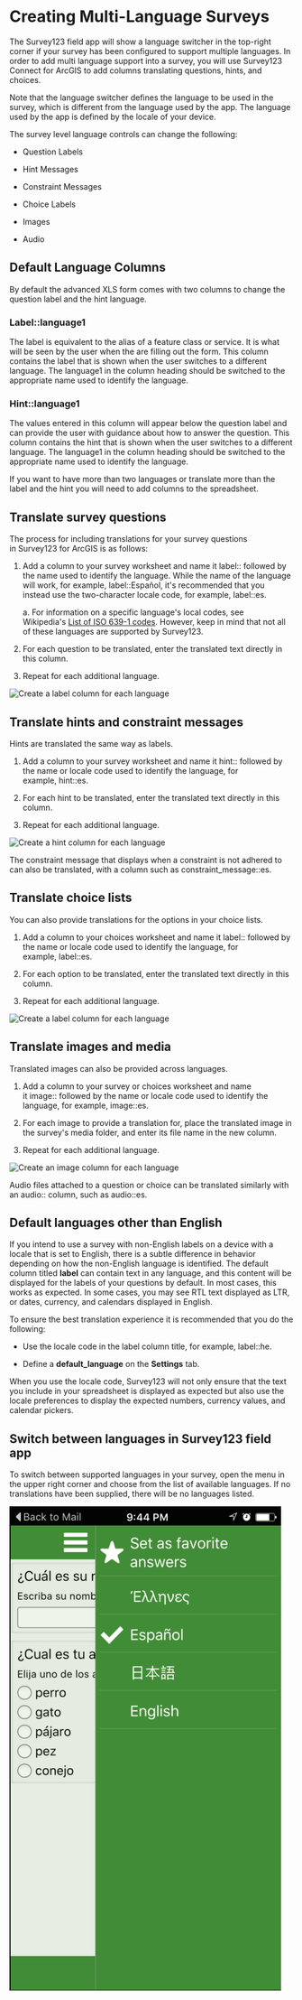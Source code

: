 Creating Multi-Language Surveys
===============================

The Survey123 field app will show a language switcher in the top-right
corner if your survey has been configured to support multiple languages.
In order to add multi language support into a survey, you will use
Survey123 Connect for ArcGIS to add columns translating questions,
hints, and choices.

Note that the language switcher defines the language to be used in the
survey, which is different from the language used by the app. The
language used by the app is defined by the locale of your device. 

The survey level language controls can change the following:

-   Question Labels

-   Hint Messages

-   Constraint Messages

-   Choice Labels

-   Images

-   Audio

Default Language Columns
------------------------

By default the advanced XLS form comes with two columns to change the
question label and the hint language.

### Label::language1

The label is equivalent to the alias of a feature class or service. It
is what will be seen by the user when the are filling out the form. This
column contains the label that is shown when the user switches to a
different language. The language1 in the column heading should be
switched to the appropriate name used to identify the language.

### Hint::language1

The values entered in this column will appear below the question label
and can provide the user with guidance about how to answer the question.
This column contains the hint that is shown when the user switches to a
different language. The language1 in the column heading should be
switched to the appropriate name used to identify the language.

If you want to have more than two languages or translate more than the
label and the hint you will need to add columns to the spreadsheet.

Translate survey questions
--------------------------

The process for including translations for your survey questions
in Survey123 for ArcGIS is as follows:

1.  Add a column to your survey worksheet and name it label:: followed
    by the name used to identify the language. While the name of the
    language will work, for example, label::Español, it\'s recommended
    that you instead use the two-character locale code, for
    example, label::es.

    a.  For information on a specific language\'s local codes, see
        Wikipedia\'s [List of ISO 639-1
        codes](https://en.wikipedia.org/wiki/list_of_iso_639-1_codes).
        However, keep in mind that not all of these languages are
        supported by Survey123.

2.  For each question to be translated, enter the translated text
    directly in this column.

3.  Repeat for each additional language.

![Create a label column for each
language](Creating_Multi-Language_Surveys/media/image1.png)


Translate hints and constraint messages
---------------------------------------

Hints are translated the same way as labels.

1.  Add a column to your survey worksheet and name it hint:: followed by
    the name or locale code used to identify the language, for
    example, hint::es.

2.  For each hint to be translated, enter the translated text directly
    in this column.

3.  Repeat for each additional language.

![Create a hint column for each
language](Creating_Multi-Language_Surveys/media/image2.png)


The constraint message that displays when a constraint is not adhered to
can also be translated, with a column such as constraint\_message::es.

Translate choice lists
----------------------

You can also provide translations for the options in your choice lists.

1.  Add a column to your choices worksheet and name it label:: followed
    by the name or locale code used to identify the language, for
    example, label::es.

2.  For each option to be translated, enter the translated text directly
    in this column.

3.  Repeat for each additional language.

![Create a label column for each
language](Creating_Multi-Language_Surveys/media/image3.png)


Translate images and media
--------------------------

Translated images can also be provided across languages.

1.  Add a column to your survey or choices worksheet and name
    it image:: followed by the name or locale code used to identify the
    language, for example, image::es.

2.  For each image to provide a translation for, place the translated
    image in the survey\'s media folder, and enter its file name in the
    new column.

3.  Repeat for each additional language.

![Create an image column for each
language](Creating_Multi-Language_Surveys/media/image4.png)


Audio files attached to a question or choice can be translated similarly
with an audio:: column, such as audio::es.

Default languages other than English
------------------------------------

If you intend to use a survey with non-English labels on a device with a
locale that is set to English, there is a subtle difference in behavior
depending on how the non-English language is identified. The default
column titled **label** can contain text in any language, and this
content will be displayed for the labels of your questions by default.
In most cases, this works as expected. In some cases, you may see RTL
text displayed as LTR, or dates, currency, and calendars displayed in
English.

To ensure the best translation experience it is recommended that you do
the following:

-   Use the locale code in the label column title, for
    example, label::he.

-   Define a **default\_language** on the **Settings** tab.

When you use the locale code, Survey123 will not only ensure that the
text you include in your spreadsheet is displayed as expected but also
use the locale preferences to display the expected numbers, currency
values, and calendar pickers.

Switch between languages in Survey123 field app
-----------------------------------------------

To switch between supported languages in your survey, open the menu in
the upper right corner and choose from the list of available languages.
If no translations have been supplied, there will be no languages
listed.

![image](Creating_Multi-Language_Surveys/media/image5.png)


